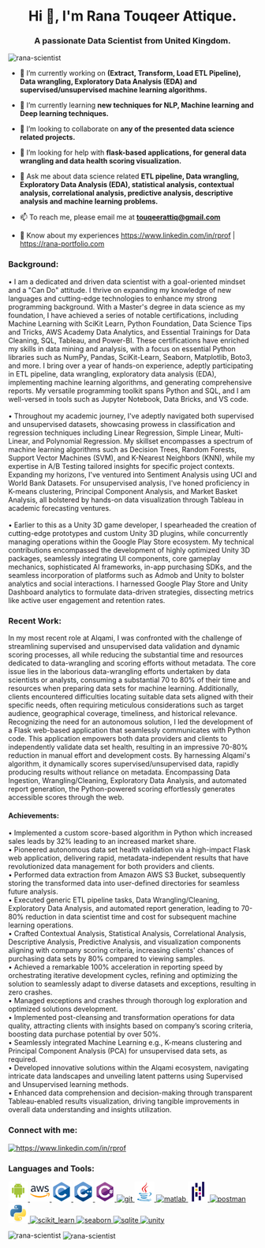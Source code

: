 <h1 align="center">Hi 👋, I'm Rana Touqeer Attique.</h1>
<h3 align="center">A passionate Data Scientist from United Kingdom.</h3>

<p align="left"> <img src="https://komarev.com/ghpvc/?username=rana-scientist&label=Profile%20views&color=0e75b6&style=flat" alt="rana-scientist" /> </p>

- 🔭 I’m currently working on **(Extract, Transform, Load ETL Pipeline), Data wrangling, Exploratory Data Analysis (EDA) and supervised/unsupervised machine learning algorithms.**

- 🌱 I’m currently learning **new techniques for NLP, Machine learning and Deep learning techniques.**

- 👯 I’m looking to collaborate on **any of the presented data science related projects.**

- 🤝 I’m looking for help with **flask-based applications, for general data wrangling and data health scoring visualization.**

- 💬 Ask me about data science related **ETL pipeline, Data wrangling, Exploratory Data Analysis (EDA), statistical analysis, contextual analysis, correlational analysis, predictive analysis, descriptive analysis and machine learning problems.**

- 📫 To reach me, please email me at **touqeerattiq@gmail.com**

- 📄 Know about my experiences https://www.linkedin.com/in/rprof | https://rana-portfolio.com



<h3 align="left">Background:</h3>
• I am a dedicated and driven data scientist with a goal-oriented mindset and a "Can Do" attitude. I thrive on expanding my knowledge of new languages and cutting-edge technologies to enhance my strong programming background. With a Master's degree in data science as my foundation, I have achieved a series of notable certifications, including Machine Learning with SciKit Learn, Python Foundation, Data Science Tips and Tricks, AWS Academy Data Analytics, and Essential Trainings for Data Cleaning, SQL, Tableau, and Power-BI. These certifications have enriched my skills in data mining and analysis, with a focus on essential Python libraries such as NumPy, Pandas, SciKit-Learn, Seaborn, Matplotlib, Boto3, and more. I bring over a year of hands-on experience, adeptly participating in ETL pipeline, data wrangling, exploratory data analysis (EDA), implementing machine learning algorithms, and generating comprehensive reports. My versatile programming toolkit spans Python and SQL, and I am well-versed in tools such as Jupyter Notebook, Data Bricks, and VS code.
<br><br>
• Throughout my academic journey, I've adeptly navigated both supervised and unsupervised datasets, showcasing prowess in classification and regression techniques including Linear Regression, Simple Linear, Multi-Linear, and Polynomial Regression. My skillset encompasses a spectrum of machine learning algorithms such as Decision Trees, Random Forests, Support Vector Machines (SVM), and K-Nearest Neighbors (KNN), while my expertise in A/B Testing tailored insights for specific project contexts. Expanding my horizons, I've ventured into Sentiment Analysis using UCI and World Bank Datasets. For unsupervised analysis, I've honed proficiency in K-means clustering, Principal Component Analysis, and Market Basket Analysis, all bolstered by hands-on data visualization through Tableau in academic forecasting ventures.
<br><br>
• Earlier to this as a Unity 3D game developer, I spearheaded the creation of cutting-edge prototypes and custom Unity 3D plugins, while concurrently managing operations within the Google Play Store ecosystem. My technical contributions encompassed the development of highly optimized Unity 3D packages, seamlessly integrating UI components, core gameplay mechanics, sophisticated AI frameworks, in-app purchasing SDKs, and the seamless incorporation of platforms such as Admob and Unity to bolster analytics and social interactions. I harnessed Google Play Store and Unity Dashboard analytics to formulate data-driven strategies, dissecting metrics like active user engagement and retention rates.

<h3 align="left">Recent Work:</h3>
In my most recent role at Alqami, I was confronted with the challenge of streamlining supervised and unsupervised data validation and dynamic scoring processes, all while reducing the substantial time and resources dedicated to data-wrangling and scoring efforts without metadata. The core issue lies in the laborious data-wrangling efforts undertaken by data scientists or analysts, consuming a substantial 70 to 80% of their time and resources when preparing data sets for machine learning. Additionally, clients encountered difficulties locating suitable data sets aligned with their specific needs, often requiring meticulous considerations such as target audience, geographical coverage, timeliness, and historical relevance. Recognizing the need for an autonomous solution, I led the development of a Flask web-based application that seamlessly communicates with Python code. This application empowers both data providers and clients to independently validate data set health, resulting in an impressive 70-80% reduction in manual effort and development costs. By harnessing Alqami's algorithm, it dynamically scores supervised/unsupervised data, rapidly producing results without reliance on metadata. Encompassing Data Ingestion, Wrangling/Cleaning, Exploratory Data Analysis, and automated report generation, the Python-powered scoring effortlessly generates accessible scores through the web.
<h4 align="left">Achievements:</h4>

• Implemented a custom score-based algorithm in Python which increased sales leads by 32% leading to an increased market share.<br>
• Pioneered autonomous data set health validation via a high-impact Flask web application, delivering rapid, metadata-independent results that have revolutionized data management for both providers and clients.<br>
• Performed data extraction from Amazon AWS S3 Bucket, subsequently storing the transformed data into user-defined directories for seamless future analysis.<br>
• Executed generic ETL pipeline tasks, Data Wrangling/Cleaning, Exploratory Data Analysis, and automated report generation, leading to 70-80% reduction in data scientist time and cost for subsequent machine learning operations.<br>
• Crafted Contextual Analysis, Statistical Analysis, Correlational Analysis, Descriptive Analysis, Predictive Analysis, and visualization components aligning with company scoring criteria, increasing clients' chances of purchasing data sets by 80% compared to viewing samples.<br>
• Achieved a remarkable 100% acceleration in reporting speed by orchestrating iterative development cycles, refining and optimizing the solution to seamlessly adapt to diverse datasets and exceptions, resulting in zero crashes.<br>
• Managed exceptions and crashes through thorough log exploration and optimized solutions development.<br>
• Implemented post-cleansing and transformation operations for data quality, attracting clients with insights based on company’s scoring criteria, boosting data purchase potential by over 50%.<br>
• Seamlessly integrated Machine Learning e.g., K-means clustering and Principal Component Analysis (PCA) for unsupervised data sets, as required.<br>
• Developed innovative solutions within the Alqami ecosystem, navigating intricate data landscapes and unveiling latent patterns using Supervised and Unsupervised learning methods.<br>
• Enhanced data comprehension and decision-making through transparent Tableau-enabled results visualization, driving tangible improvements in overall data understanding and insights utilization.<br>

<h3 align="left">Connect with me:</h3>
<p align="left">
<a href="https://www.linkedin.com/in/rprof" target="blank"><img align="center" src="https://raw.githubusercontent.com/rahuldkjain/github-profile-readme-generator/master/src/images/icons/Social/linked-in-alt.svg" alt="https://www.linkedin.com/in/rprof" height="30" width="40" /></a>
</p>

<h3 align="left">Languages and Tools:</h3>
<p align="left"> <a href="https://developer.android.com" target="_blank" rel="noreferrer"> <img src="https://raw.githubusercontent.com/devicons/devicon/master/icons/android/android-original-wordmark.svg" alt="android" width="40" height="40"/> </a> <a href="https://aws.amazon.com" target="_blank" rel="noreferrer"> <img src="https://raw.githubusercontent.com/devicons/devicon/master/icons/amazonwebservices/amazonwebservices-original-wordmark.svg" alt="aws" width="40" height="40"/> </a> <a href="https://www.cprogramming.com/" target="_blank" rel="noreferrer"> <img src="https://raw.githubusercontent.com/devicons/devicon/master/icons/c/c-original.svg" alt="c" width="40" height="40"/> </a> <a href="https://www.w3schools.com/cpp/" target="_blank" rel="noreferrer"> <img src="https://raw.githubusercontent.com/devicons/devicon/master/icons/cplusplus/cplusplus-original.svg" alt="cplusplus" width="40" height="40"/> </a> <a href="https://www.w3schools.com/cs/" target="_blank" rel="noreferrer"> <img src="https://raw.githubusercontent.com/devicons/devicon/master/icons/csharp/csharp-original.svg" alt="csharp" width="40" height="40"/> </a> <a href="https://git-scm.com/" target="_blank" rel="noreferrer"> <img src="https://www.vectorlogo.zone/logos/git-scm/git-scm-icon.svg" alt="git" width="40" height="40"/> </a> <a href="https://www.java.com" target="_blank" rel="noreferrer"> <img src="https://raw.githubusercontent.com/devicons/devicon/master/icons/java/java-original.svg" alt="java" width="40" height="40"/> </a> <a href="https://www.mathworks.com/" target="_blank" rel="noreferrer"> <img src="https://upload.wikimedia.org/wikipedia/commons/2/21/Matlab_Logo.png" alt="matlab" width="40" height="40"/> </a> <a href="https://pandas.pydata.org/" target="_blank" rel="noreferrer"> <img src="https://raw.githubusercontent.com/devicons/devicon/2ae2a900d2f041da66e950e4d48052658d850630/icons/pandas/pandas-original.svg" alt="pandas" width="40" height="40"/> </a> <a href="https://postman.com" target="_blank" rel="noreferrer"> <img src="https://www.vectorlogo.zone/logos/getpostman/getpostman-icon.svg" alt="postman" width="40" height="40"/> </a> <a href="https://www.python.org" target="_blank" rel="noreferrer"> <img src="https://raw.githubusercontent.com/devicons/devicon/master/icons/python/python-original.svg" alt="python" width="40" height="40"/> </a> <a href="https://scikit-learn.org/" target="_blank" rel="noreferrer"> <img src="https://upload.wikimedia.org/wikipedia/commons/0/05/Scikit_learn_logo_small.svg" alt="scikit_learn" width="40" height="40"/> </a> <a href="https://seaborn.pydata.org/" target="_blank" rel="noreferrer"> <img src="https://seaborn.pydata.org/_images/logo-mark-lightbg.svg" alt="seaborn" width="40" height="40"/> </a> <a href="https://www.sqlite.org/" target="_blank" rel="noreferrer"> <img src="https://www.vectorlogo.zone/logos/sqlite/sqlite-icon.svg" alt="sqlite" width="40" height="40"/> </a> <a href="https://unity.com/" target="_blank" rel="noreferrer"> <img src="https://www.vectorlogo.zone/logos/unity3d/unity3d-icon.svg" alt="unity" width="40" height="40"/> </a> </p>

<p><img align="left" src="https://github-readme-stats.vercel.app/api/top-langs?username=rana-scientist&show_icons=true&locale=en&layout=compact" alt="rana-scientist" /></p>

<p>&nbsp;<img align="center" src="https://github-readme-stats.vercel.app/api?username=rana-scientist&show_icons=true&locale=en" alt="rana-scientist" /></p>
